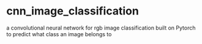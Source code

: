 # cnn_image_classification
a convolutional neural network for rgb image classification built on Pytorch to predict what class an image belongs to
